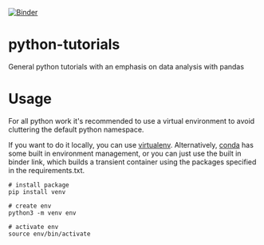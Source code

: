 [![Binder](https://mybinder.org/badge_logo.svg)](https://mybinder.org/v2/gh/andmatt/python-tutorials/HEAD)

# python-tutorials
General python tutorials with an emphasis on data analysis with pandas

# Usage
For all python work it's recommended to use a virtual environment to avoid cluttering the default
python namespace.

If you want to do it locally, you can use [virtualenv](https://packaging.python.org/guides/installing-using-pip-and-virtual-environments/). Alternatively, [conda](https://docs.conda.io/en/latest/) has some built in environment management, or you can just use the built in binder link, which builds a transient container using the packages specified in the requirements.txt.

```
# install package
pip install venv

# create env
python3 -m venv env

# activate env
source env/bin/activate
```
